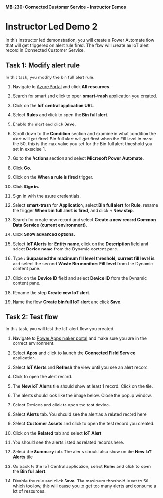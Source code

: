 **MB-230: Connected Customer Service - Instructor Demos**

**Instructor Led Demo 2**
=========================

In this instructor led demonstration, you will create a Power Automate flow that
will get triggered on alert rule fired. The flow will create an IoT alert record
in Connected Customer Service.

**Task 1: Modify alert rule**
-----------------------------

In this task, you modify the bin full alert rule.

1.  Navigate to [Azure Portal](https://portal.azure.com/) and click **All
    resources**.

2.  Search for smart and click to open **smart-trash** application you created.

3.  Click on the **IoT central application URL**.

4.  Select **Rules** and click to open the **Bin full alert**.

5.  Enable the alert and click **Save**.

6.  Scroll down to the **Condition** section and examine in what condition the
    alert will get fired. Bin full alert will get fired when the Fill level in
    more the 50, this is the max value you set for the Bin full alert threshold
    you set in exercise 1.

7.  Go to the **Actions** section and select **Microsoft Power Automate**.

8.  Click **Go**.

9.  Click on the **When a rule is fired** trigger.

10. Click **Sign in**.

11. Sign in with the azure credentials.

12. Select **smart-trash** for **Application**, select **Bin full alert** for
    **Rule**, rename the trigger **When bin full alert is fired**, and click **+
    New step**.

13. Search for create new record and select **Create a new record Common Data
    Service (current environment)**.

14. Click **Show advanced options.**

15. Select **IoT Alerts** for **Entity name**, click on the **Description**
    field and select **Device name** from the Dynamic content pane.

16. Type **: Surpassed the maximum fill level threshold, current fill level is**
    and select the second **Waste Bin monitors Fill level** from the Dynamic
    content pane.

17. Click on the **Device ID** field and select **Device ID** from the Dynamic
    content pane.

18. Rename the step **Create new IoT alert**.

19. Name the flow **Create bin full IoT alert** and click **Save**.

**Task 2: Test flow**
---------------------

In this task, you will test the IoT alert flow you created.

1.  Navigate to [Power Apps maker portal](https://make.powerapps.com/) and make
    sure you are in the correct environment.

2.  Select **Apps** and click to launch the **Connected Field Service**
    application.

3.  Select **IoT Alerts** and **Refresh** the view until you see an alert
    record.

4.  Click to open the alert record.

5.  The **New IoT Alerts** tile should show at least 1 record. Click on the
    tile.

6.  The alerts should look like the image below. Close the popup window.

7.  Select Devices and click to open the test device.

8.  Select **Alerts** tab. You should see the alert as a related record here.

9.  Select **Customer Assets** and click to open the test record you created.

10. Click on the **Related** tab and select **IoT Alert**

11. You should see the alerts listed as related records here.

12. Select the **Summary** tab. The alerts should also show on the **New IoT
    Alerts** tile.

13. Go back to the IoT Central application, select **Rules** and click to open
    the **Bin full alert**.

14. Disable the rule and click **Save**. The maximum threshold is set to 50
    which too low, this will cause you to get too many alerts and consume a lot
    of resources.

